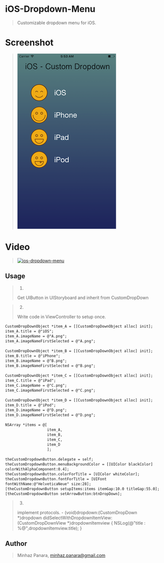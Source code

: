 # iOS-Dropdown-Menu
> Customizable dropdown menu for iOS.

# Screenshot 
> ![ios-dropdown-menu](https://github.com/max6363/iso-custom-dropdown-menu/blob/master/dropdown-menu-ios.png)

# Video
> [![ios-dropdown-menu](https://img.youtube.com/vi/lNTI6v7qJPg/0.jpg)](https://www.youtube.com/watch?v=lNTI6v7qJPg)

## Usage
> 1.
> Get UIButton in UIStoryboard and inherit from CustomDropDown

> 2.
> Write code in ViewController to setup once.

    CustomDropDownObject *item_A = [[CustomDropDownObject alloc] init];
    item_A.title = @"iOS";
    item_A.imageName = @"A.png";
    item_A.imageNameFirstSelected = @"A.png";
    
    CustomDropDownObject *item_B = [[CustomDropDownObject alloc] init];
    item_B.title = @"iPhone";
    item_B.imageName = @"B.png";
    item_B.imageNameFirstSelected = @"B.png";
    
    CustomDropDownObject *item_C = [[CustomDropDownObject alloc] init];
    item_C.title = @"iPad";
    item_C.imageName = @"C.png";
    item_C.imageNameFirstSelected = @"C.png";
    
    CustomDropDownObject *item_D = [[CustomDropDownObject alloc] init];
    item_D.title = @"iPod";
    item_D.imageName = @"D.png";
    item_D.imageNameFirstSelected = @"D.png";
    
    NSArray *items = @[
                       item_A,
                       item_B,
                       item_C,
                       item_D
                       ];
    
    theCustomDropdownButton.delegate = self;
    theCustomDropdownButton.menuBackgroundColor = [[UIColor blackColor] colorWithAlphaComponent:0.4];
    theCustomDropdownButton.colorForTitle = [UIColor whiteColor];
    theCustomDropdownButton.fontForTitle = [UIFont fontWithName:@"HelveticaNeue" size:28];
    [theCustomDropdownButton setupItems:items itemGap:10.0 titleGap:55.0];
    [theCustomDropdownButton setArrowButton:btnDropDown];
> 3.
> implement protocols.
    - (void)dropdown:(CustomDropDown *)dropdown didSelectWithDropdownItemView:(CustomDropDownView *)dropdownItemview
    {
        NSLog(@"title : %@",dropdownItemview.title);
    }


## Author
> Minhaz Panara, minhaz.panara@gmail.com
